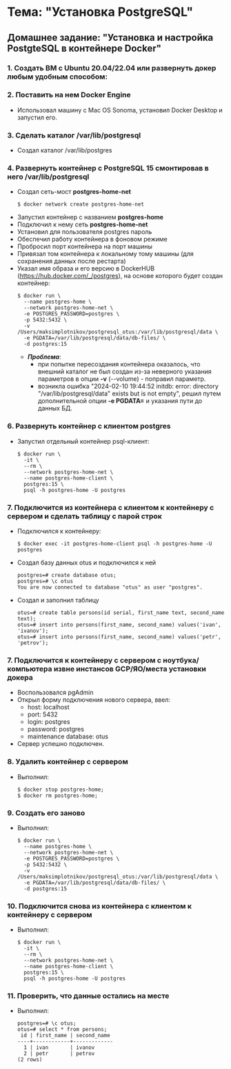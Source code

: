 # Тема: "Установка PostgreSQL"

## Домашнее задание: "Установка и настройка PostgteSQL в контейнере Docker"


### 1. Создать ВМ с Ubuntu 20.04/22.04 или развернуть докер любым удобным способом:
### 2. Поставить на нем Docker Engine

- Использовал машину с Mac OS Sonoma, установил Docker Desktop и запустил его.

### 3. Сделать каталог /var/lib/postgresql
- Создал каталог /var/lib/postgres

### 4. Развернуть контейнер с PostgreSQL 15 смонтировав в него /var/lib/postgresql
- Создал сеть-мост **postgres-home-net**
  ```
  $ docker network create postgres-home-net
  ```
- Запустил контейнер с названием **postgres-home**
- Подключил к нему сеть **postgres-home-net**
- Установил для пользователя postgres пароль
- Обеспечил работу контейнера в фоновом режиме
- Пробросил порт контейнера на порт машины
- Привязал том контейнера к локальному тому машины (для сохранения данных после рестарта)
- Указал имя образа и его версию в DockerHUB (https://hub.docker.com/_/postgres), на основе которого будет создан контейнер:
  ```
  $ docker run \
    --name postgres-home \
    --network postgres-home-net \
    -e POSTGRES_PASSWORD=postgres \
    -p 5432:5432 \
    -v /Users/maksimplotnikov/postgresql_otus:/var/lib/postgresql/data \
    -e PGDATA=/var/lib/postgresql/data/db-files/ \
    -d postgres:15
  ```
  - **_Проблема_**: 
    - при попытке пересоздания контейнера оказалось, что внешний каталог не был создан из-за неверного 
      указания параметров в опции **-v** (--volume) - поправил параметр.
    - возникла ошибка "2024-02-10 19:44:52 initdb: error: directory "/var/lib/postgresql/data" exists but is not empty",
      решил путем дополнительной опции **-e PGDATA=** и  указания пути до данных БД.
### 6. Развернуть контейнер с клиентом postgres

- Запустил отдельный контейнер psql-клиент:
  ```
  $ docker run \
    -it \
    --rm \
    --network postgres-home-net \
    --name postgres-home-client \
    postgres:15 \
    psql -h postgres-home -U postgres
  ```
### 7. Подключится из контейнера с клиентом к контейнеру с сервером и сделать таблицу с парой строк
- Подключился к контейнеру:
  ```
  $ docker exec -it postgres-home-client psql -h postgres-home -U postgres
  ```
- Создал базу данных otus и подключился к ней
  ```
  postgres=# create database otus;
  postgres=# \c otus
  You are now connected to database "otus" as user "postgres".
  ```
- Создал и заполнил таблицу
  ```
  otus=# create table persons(id serial, first_name text, second_name text);
  otus=# insert into persons(first_name, second_name) values('ivan', 'ivanov');
  otus=# insert into persons(first_name, second_name) values('petr', 'petrov');
  ```
### 7. Подключится к контейнеру с сервером с ноутбука/компьютера извне инстансов GCP/ЯО/места установки докера
- Воспользовался pgAdmin
- Открыл форму подключения нового сервера, ввел:
  - host: localhost
  - port: 5432
  - login: postgres
  - password: postgres
  - maintenance database: otus
- Сервер успешно подключен.
### 8. Удалить контейнер с сервером
- Выполнил:
  ```
  $ docker stop postgres-home;
  $ docker rm postgres-home;
  ```
### 9. Создать его заново
- Выполнил:
  ```
  $ docker run \
    --name postgres-home \
    --network postgres-home-net \
    -e POSTGRES_PASSWORD=postgres \
    -p 5432:5432 \
    -v /Users/maksimplotnikov/postgresql_otus:/var/lib/postgresql/data \
    -e PGDATA=/var/lib/postgresql/data/db-files/ \
    -d postgres:15
  ```
### 10. Подключится снова из контейнера с клиентом к контейнеру с сервером
- Выполнил:
  ```
  $ docker run \
    -it \
    --rm \
    --network postgres-home-net \
    --name postgres-home-client \
    postgres:15 \
    psql -h postgres-home -U postgres
  ```
### 11. Проверить, что данные остались на месте
- Выполнил:
  ```
  postgres=# \c otus;
  otus=# select * from persons;
   id | first_name | second_name 
  ----+------------+-------------
    1 | ivan       | ivanov
    2 | petr       | petrov
  (2 rows)
  ```